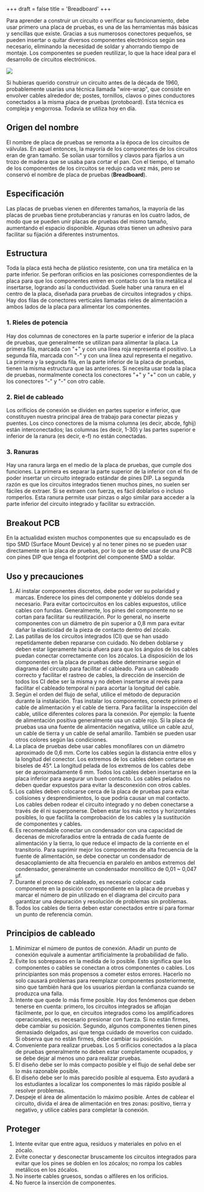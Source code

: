 +++
draft = false
title = 'Breadboard'
+++

Para aprender a construir un circuito o verificar su funcionamiento, debe usar primero una placa de pruebas, es una de las herramientas más básicas y sencillas que existe. Gracias a sus numerosos conectores pequeños, se pueden insertar o quitar diversos componentes electrónicos según sea necesario, eliminando la necesidad de soldar y ahorrando tiempo de montaje. Los componentes se pueden reutilizar, lo que la hace ideal para el desarrollo de circuitos electrónicos.

![](breadboard03.png)

Si hubieras querido construir un circuito antes de la década de 1960, probablemente usarías una técnica llamada "wire-wrap", que consiste en envolver cables alrededor de; postes, tornillos, clavos o pines conductores conectados a la misma placa de pruebas (protoboard). Esta técnica es compleja y engorrosa. Todavía se utiliza hoy en día.

## Origen del nombre

El nombre de placa de pruebas se remonta a la época de los circuitos de válvulas. En aquel entonces, la mayoría de los componentes de los circuitos eran de gran tamaño. Se solían usar tornillos y clavos para fijarlos a un trozo de madera que se usaba para cortar el pan. Con el tiempo, el tamaño de los componentes de los circuitos se redujo cada vez más, pero se conservó el nombre de placa de pruebas (**Breadboard**).

## Especificación

Las placas de pruebas vienen en diferentes tamaños, la mayoría de las placas de pruebas tiene protuberancias y ranuras en los cuatro lados, de modo que se pueden unir placas de pruebas del mismo tamaño, aumentando el espacio disponible. Algunas otras tienen un adhesivo para facilitar su fijación a diferentes instrumentos.

## Estructura

Toda la placa está hecha de plástico resistente, con una tira metálica en la parte inferior. Se perforan orificios en las posiciones correspondientes de la placa para que los componentes entren en contacto con la tira metálica al insertarse, logrando así la conductividad. Suele haber una ranura en el centro de la placa, diseñada para pruebas de circuitos integrados y chips. Hay dos filas de conectores verticales llamadas rieles de alimentación a ambos lados de la placa para alimentar los componentes.

### 1. Rieles de potencia

Hay dos columnas de conectores en la parte superior e inferior de la placa de pruebas, que generalmente se utilizan para alimentar la placa. La primera fila, marcada con "+" y con una línea roja representa el positivo. La segunda fila, marcada con "-" y con una línea azul representa el negativo. La primera y la segunda fila, en la parte inferior de la placa de pruebas, tienen la misma estructura que las anteriores. Si necesita usar toda la placa de pruebas, normalmente conecta los conectores "+" y "+" con un cable, y los conectores "-" y "-" con otro cable.

### 2. Riel de cableado

Los orificios de conexión se dividen en partes superior e inferior, que constituyen nuestra principal área de trabajo para conectar piezas y puentes. Los cinco conectores de la misma columna (es decir, abcde, fghij) están interconectados; las columnas (es decir, 1-30) y las partes superior e inferior de la ranura (es decir, e-f) no están conectadas.

### 3. Ranuras

Hay una ranura larga en el medio de la placa de pruebas, que cumple dos funciones. La primera es separar la parte superior de la inferior con el fin de poder insertar un circuito integrado estándar de pines DIP. La segunda razón es que los circuitos integrados tienen muchos pines, no suelen ser fáciles de extraer. Si se extraen con fuerza, es fácil doblarlos o incluso romperlos. Esta ranura permite usar pinzas o algo similar para acceder a la parte inferior del circuito integrado y facilitar su extracción.

## Breakout PCB

En la actualidad existen muchos componentes que su encapsulado es de tipo SMD (Surface Mount Device) y al no tener pines no se pueden usar directamente en la placa de pruebas, por lo que se debe usar de una PCB con pines DIP que tenga el footprint del componente SMD a soldar.

## Uso y precauciones

1. Al instalar componentes discretos, debe poder ver su polaridad y marcas. Enderece los pines del componente y dóblelos donde sea necesario. Para evitar cortocircuitos en los cables expuestos, utilice cables con fundas. Generalmente, los pines del componente no se cortan para facilitar su reutilización. Por lo general, no inserte componentes con un diámetro de pin superior a 0,8 mm para evitar dañar la elasticidad de la pieza de contacto dentro del zócalo.
2. Las patillas de los circuitos integrados (CI) que se han usado repetidamente deben repararse con cuidado. No deben doblarse y deben estar ligeramente hacia afuera para que los ángulos de los cables puedan conectar correctamente con los zócalos. La disposición de los componentes en la placa de pruebas debe determinarse según el diagrama del circuito para facilitar el cableado. Para un cableado correcto y facilitar el rastreo de cables, la dirección de inserción de todos los CI debe ser la misma y no deben insertarse al revés para facilitar el cableado temporal ni para acortar la longitud del cable.
3. Según el orden del flujo de señal, utilice el método de depuración durante la instalación. Tras instalar los componentes, conecte primero el cable de alimentación y el cable de tierra. Para facilitar la inspección del cable, utilice diferentes colores para la conexión. Por ejemplo: la fuente de alimentación positiva generalmente usa un cable rojo. Si la placa de pruebas usa una fuente de alimentación negativa, utilice un cable azul, un cable de tierra y un cable de señal amarillo. También se pueden usar otros colores según las condiciones.
4. La placa de pruebas debe usar cables monofilares con un diámetro aproximado de 0,6 mm. Corte los cables según la distancia entre ellos y la longitud del conector. Los extremos de los cables deben cortarse en biseles de 45°. La longitud pelada de los extremos de los cables debe ser de aproximadamente 6 mm. Todos los cables deben insertarse en la placa inferior para asegurar un buen contacto. Los cables pelados no deben quedar expuestos para evitar la desconexión con otros cables.
5. Los cables deben colocarse cerca de la placa de pruebas para evitar colisiones y desprendimientos, lo que podría causar un mal contacto. Los cables deben rodear el circuito integrado y no deben conectarse a través de él ni superponerse. Deben estar los más rectos y horizontales posibles, lo que facilita la comprobación de los cables y la sustitución de componentes y cables.
6. Es recomendable conectar un condensador con una capacidad de decenas de microfaradios entre la entrada de cada fuente de alimentación y la tierra, lo que reduce el impacto de la corriente en el transitorio. Para suprimir mejor los componentes de alta frecuencia de la fuente de alimentación, se debe conectar un condensador de desacoplamiento de alta frecuencia en paralelo en ambos extremos del condensador, generalmente un condensador monolítico de 0,01 ~ 0,047 μf.
7. Durante el proceso de cableado, es necesario colocar cada componente en la posición correspondiente en la placa de pruebas y marcar el número de pin utilizado en el diagrama del circuito para garantizar una depuración y resolución de problemas sin problemas.
8. Todos los cables de tierra deben estar conectados entre sí para formar un punto de referencia común.

## Principios de cableado

1. Minimizar el número de puntos de conexión. Añadir un punto de conexión equivale a aumentar artificialmente la probabilidad de fallo.
2. Evite los sobrepasos en la medida de lo posible. Esto significa que los componentes o cables se conectan a otros componentes o cables. Los principiantes son más propensos a cometer estos errores. Hacerlo no solo causará problemas para reemplazar componentes posteriormente, sino que también hará que los usuarios pierdan la confianza cuando se produzca una falla.
3. Intente que quede lo más firme posible. Hay dos fenómenos que deben tenerse en cuenta: primero, los circuitos integrados se aflojan fácilmente, por lo que, en circuitos integrados como los amplificadores operacionales, es necesario presionar con fuerza. Si no están firmes, debe cambiar su posición. Segundo, algunos componentes tienen pines demasiado delgados, así que tenga cuidado de moverlos con cuidado. Si observa que no están firmes, debe cambiar su posición.
4. Conveniente para realizar pruebas. Los 5 orificios conectados a la placa de pruebas generalmente no deben estar completamente ocupados, y se debe dejar al menos uno para realizar pruebas.
5. El diseño debe ser lo más compacto posible y el flujo de señal debe ser lo más razonable posible.
6. El diseño debe ser lo más parecido posible al esquema. Esto ayudará a los estudiantes a localizar los componentes lo más rápido posible al resolver problemas.
7. Despeje el área de alimentación lo máximo posible. Antes de cablear el circuito, divida el área de alimentación en tres zonas: positivo, tierra y negativo, y utilice cables para completar la conexión.

## Proteger

1. Intente evitar que entre agua, residuos y materiales en polvo en el zócalo.
2. Evite conectar y desconectar bruscamente los circuitos integrados para evitar que los pines se doblen en los zócalos; no rompa los cables metálicos en los zócalos.
3. No inserte cables gruesos, sondas o alfileres en los orificios.
4. No fuerce la inserción de componentes.
